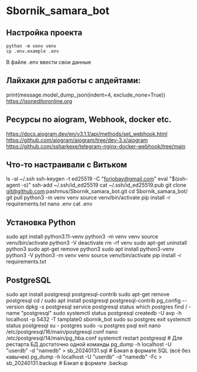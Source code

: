 # Sbornik_samara_bot

## Настройка проекта
```shell
python -m venv venv
cp .env.example .env
```
В файле .env ввести свои данные

## Лайхаки для работы с апдейтами:
print(message.model_dump_json(indent=4, exclude_none=True)) 
https://jsoneditoronline.org



## Ресурсы по aiogram, Webhook, docker etc.
https://docs.aiogram.dev/en/v3.1.1/api/methods/set_webhook.html
https://github.com/aiogram/aiogram/tree/dev-3.x/aiogram
https://github.com/ssharkexe/telegram-nginx-docker-webhook/tree/main



## Что-то настраивали с Витьком
ls -al ~/.ssh
ssh-keygen -t ed25519 -C "forjobav@gmail.com"
eval "$(ssh-agent -s)"
ssh-add ~/.ssh/id_ed25519
cat ~/.ssh/id_ed25519.pub
git clone git@github.com:pashmus/Sbornik_samara_bot.git
cd Sbornik_samara_bot/
git pull
python3 -m venv venv
source venv/bin/activate
pip install -r requirements.txt
nano .env
cat .env


## Установка Python
sudo apt install python3.11-venv
python3 -m venv venv
source venv/bin/activate
python3 -V
deactivate
rm -rf venv
sudo apt-get uninstall python3
sudo apt-get remove python3
sudo apt install python3-venv
python3 -V
python3 -m venv venv
source venv/bin/activate
pip install -r requirements.txt


## PostgreSQL
sudo apt install postgresql postgresql-contrib
sudo apt-get remove postgresql
cd /
sudo apt install postgresql postgresql-contrib
pg_config --version
dpkg -s postgresql
service postgresql status
which postgres
find / -name "postgresql"
sudo systemctl status postgresql
createdb -U avp -h localhost -p 5432 -T tamplate0 sbornik_bot
sudo su postgres
exit
systemctl status postgresql
su - postgres
sudo -u postgres psql
exit
nano /etc/postgresql/16/main/postgresql.conf
nano /etc/postgresql/14/main/pg_hba.conf
systemctl restart postgresql   # Для рестарта БД достаточно одной команды
pg_dump -h localhost -U "userdb" -d "namedb" > sb_20240131.sql  # Бэкап в формате SQL (всё без кавычек)
pg_dump -h localhost -U "userdb" -d "namedb" -Fc > sb_20240131.backup  # Бэкап в формате .backup 